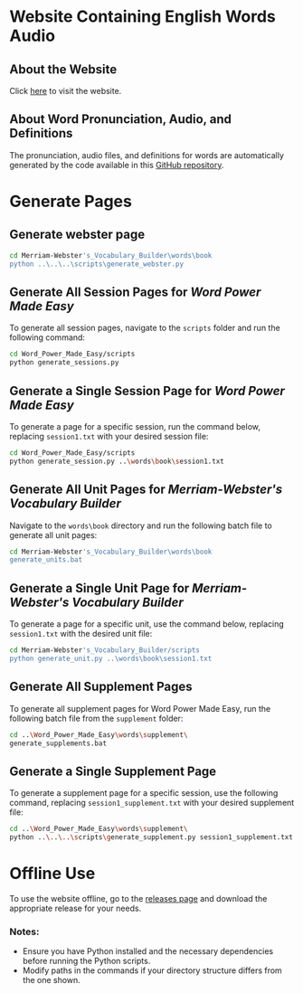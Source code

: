 # Website Containing English Words Audio

## About the Website

Click [here](https://chen172.github.io) to visit the website.

## About Word Pronunciation, Audio, and Definitions

The pronunciation, audio files, and definitions for words are automatically generated by the code available in this [GitHub repository](https://github.com/chen172/Merriam-Webster-api-example).

# Generate Pages

## Generate webster page

```bash
cd Merriam-Webster's_Vocabulary_Builder\words\book
python ..\..\..\scripts\generate_webster.py
```

## Generate All Session Pages for *Word Power Made Easy*

To generate all session pages, navigate to the `scripts` folder and run the following command:

```bash
cd Word_Power_Made_Easy/scripts
python generate_sessions.py
```

## Generate a Single Session Page for *Word Power Made Easy*

To generate a page for a specific session, run the command below, replacing `session1.txt` with your desired session file:

```bash
cd Word_Power_Made_Easy/scripts
python generate_session.py ..\words\book\session1.txt
```

## Generate All Unit Pages for *Merriam-Webster's Vocabulary Builder*

Navigate to the `words\book` directory and run the following batch file to generate all unit pages:

```bash
cd Merriam-Webster's_Vocabulary_Builder\words\book
generate_units.bat
```

## Generate a Single Unit Page for *Merriam-Webster's Vocabulary Builder*

To generate a page for a specific unit, use the command below, replacing `session1.txt` with the desired unit file:

```bash
cd Merriam-Webster's_Vocabulary_Builder/scripts
python generate_unit.py ..\words\book\session1.txt
```

## Generate All Supplement Pages

To generate all supplement pages for Word Power Made Easy, run the following batch file from the `supplement` folder:

```bash
cd ..\Word_Power_Made_Easy\words\supplement\
generate_supplements.bat
```

## Generate a Single Supplement Page

To generate a supplement page for a specific session, use the following command, replacing `session1_supplement.txt` with your desired supplement file:

```bash
cd ..\Word_Power_Made_Easy\words\supplement\
python ..\..\..\scripts\generate_supplement.py session1_supplement.txt
```

# Offline Use

To use the website offline, go to the [releases page](https://github.com/chen172/chen172.github.io/releases) and download the appropriate release for your needs.

### Notes:

* Ensure you have Python installed and the necessary dependencies before running the Python scripts.
* Modify paths in the commands if your directory structure differs from the one shown.
